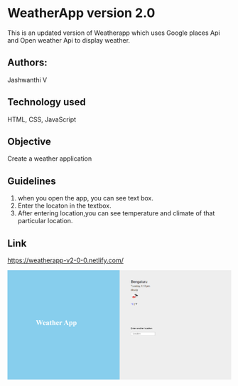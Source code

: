 # WeatherApp version 2.0
This is an updated version of Weatherapp which uses Google places Api and Open weather Api to display weather.

## Authors:
Jashwanthi V


## Technology used
HTML, CSS, JavaScript

## Objective
Create a weather application

## Guidelines
1. when you open the app, you can see text box.
2. Enter the locaton in the textbox.
3. After entering location,you can see temperature and climate of that particular location.

## Link
https://weatherapp-v2-0-0.netlify.com/

![Weather](images/weather.PNG)


